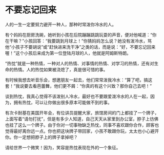 # 不要忘记回来

人的一生一定要努力避开一种人，那种时常泼你冷水的人。 

有个妈妈在厨房洗碗，她听到小孩在后院蹦蹦跳跳玩耍的声音，便对他喊道：“你在干嘛？”小孩回答：“我要跳到月球上！”你猜妈妈怎么说？她没有泼冷水，骂他“小孩子不要胡说”或“赶快进来洗干净”之类的话，而是说：“好，不要忘记回来喔！”这个小孩后来成为第一位登陆月球的人，他就是阿姆斯特朗。 

“热忱”就是一种热情，一种对人的热情、对事情的热情、对学习的热情，还有对生命的热情。人的热忱如果被浇熄了，真是很可惜的事。 

有时候我想去听音乐会，想邀朋友一起去，他们常常泼我冷水：“算了吧，搞这套！”我说要去看芭蕾舞，他们更不屑：“你真的有这个兴致？那你自己去吧！” 

谈到热忱，我真心觉得不该泼别人冷水，最好也不要跟爱泼冷水的人在一起，因为，拥有热忱，可以让你做出很多原本可能做不到的事。 

有次卡耐基在美国开年会，有位讲员提醒大家，旅馆房间的门上都挂了一个牌子，上面写着“请勿打扰”，但是有多少人知道，自己天天从家里到办公室，脖子上彷佛也挂了这么一个牌子。由于你对一切事物缺乏热忱，同事不喜欢跟你合作，顾客也觉得最好离你远一点。你也把这块牌子带回家，小孩不敢跟你玩，太太也小心避开你。你一定想把脖子上的牌子拿掉吧？ 

请给世界一个微笑！因为，笑容是热忱表现在外的一个象征。
 